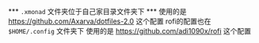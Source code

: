 *** `.xmonad` 文件夹位于自己家目录文件夹下 ***
使用的是 https://github.com/Axarva/dotfiles-2.0 这个配置
rofi的配置也在 `$HOME/.config` 文件夹下
使用的是 https://github.com/adi1090x/rofi 这个配置
